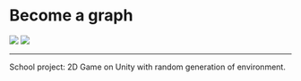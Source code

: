 # Become a graph
<img src="https://img.shields.io/badge/unity-%23000000.svg?style=for-the-badge&logo=unity&logoColor=white"> <img src="https://img.shields.io/badge/c%23-%23239120.svg?style=for-the-badge&logo=csharp&logoColor=white">

***
School project: 2D Game on Unity with random generation of environment. 
